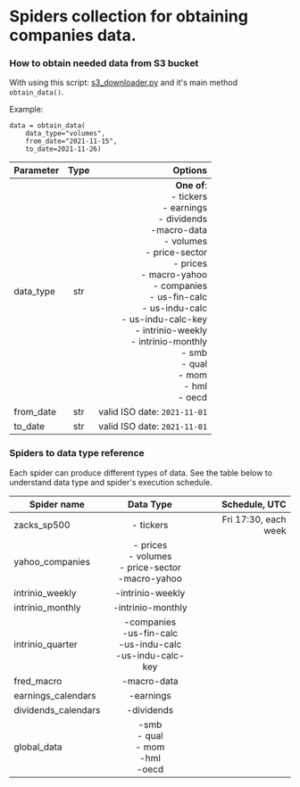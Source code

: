 # Spiders collection for obtaining companies data.

### How to obtain needed data from S3 bucket

With using this script: [s3_downloader.py](/src/agblox/spiders/companies/scripts/s3_downloader.py) and
it's main method ```obtain_data()```.

Example:
```
data = obtain_data(
    data_type="volumes",
    from_date="2021-11-15",
    to_date=2021-11-26)
```

| Parameter   |      Type     |                                                                                                                                                                                                                                                                                                         Options |
|----------   |:-------------:|----------------------------------------------------------------------------------------------------------------------------------------------------------------------------------------------------------------------------------------------------------------------------------------------------------------:|
| data_type   |      str      | **One of**:<br>- tickers<br>- earnings<br> - dividends<br> -macro-data<br/> - volumes<br> - price-sector<br> - prices<br> - macro-yahoo<br> - companies<br> - us-fin-calc<br> - us-indu-calc<br> - us-indu-calc-key<br> - intrinio-weekly <br>- intrinio-monthly<br> - smb<br> - qual<br> - mom<br> - hml<br> - oecd |
| from_date   |      str      |                                                                                                                                                                                                                                                                                valid ISO date: ```2021-11-01``` |
| to_date     |      str      |                                                                                                                                                                                                                                                                                valid ISO date: ```2021-11-01``` |

### Spiders to data type reference
Each spider can produce different types of data.
See the table below to understand data type and spider's execution schedule.

| Spider name         |                              Data Type                              |  Schedule, UTC |
|----------           |:-------------------------------------------------------------------:|---------:|
| zacks_sp500         |                              - tickers                              | Fri 17:30, each week |
| yahoo_companies     |     - prices<br/>- volumes<br/>- price-sector<br/>-macro-yahoo      |   |
| intrinio_weekly     |                          -intrinio-weekly                           |   |
| intrinio_monthly    |                          -intrinio-monthly                          |    |
| intrinio_quarter    | -companies<br/>-us-fin-calc<br/>-us-indu-calc<br/>-us-indu-calc-key |    |
| fred_macro          |                             -macro-data                             |    |
| earnings_calendars  |                              -earnings                              |    |
| dividends_calendars |                             -dividends                              |    |
| global_data         |            -smb<br/>- qual<br/>- mom<br/>-hml<br/>-oecd             |    |
